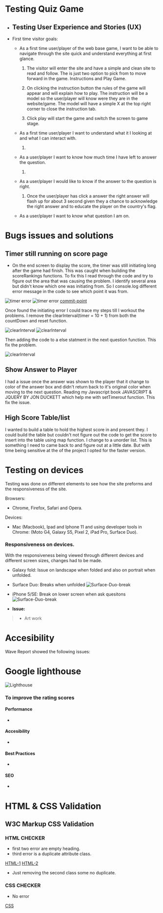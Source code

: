 # **Testing Quiz Game**

- ## Testing User Experience and Stories (UX)

- First time visitor goals: 
    - As a first time user/player of the web base game,  I want to be able to navigate through  the site quick and understand everything at first glance.  

        1. The visitor will enter the site and have a simple and clean site to read and follow.
        The is just two option to pick from to move forward in the game.  Instructions and Play Game.

        2. On clicking the instruction button the rules of the game will appear and will explain how to play.  The instruction will be a model so the user/player will know were they are in the website/game.  The model will have a simple X at the top right corner to close the instruction tab.

        3. Click play will start the game and switch the screen to game stage.

    - As a first time user/player I want to understand what it I looking at and what I can interact with.

        1.

    - As a user/player I want to know how much time I have left to answer the question.

        1.

    - As a user/player I would like to know if the answer to the question is right.

        1. Once the user/player has click a answer the right answer will flash up for about  3 second given they a chance to acknowledge the right answer and to educate the player  on the country's flag.

    - As a user/player I want to know what question I am on.
        


# Bugs issues and solutions

## Timer still running on score page

- On the end screen to display the score, the timer was still initiating long after the game had finish.  This was caught when building the scoreRankings functions. To fix this I read through the code and try to figure out the area that was causing the problem.  I identify several area but didn't know which one was initiating from.  So I console.log different error message in the code to see which point it was from.

![timer error](assets/documents/testing-code/error1-timer.png)
![timer error](assets/documents/testing-code/error2-timer.png)
[commit-point](https://github.com/Craigharrison79/MS2-Quiz-Game/commit/373d93346ba5343d9eaa981a9e7ec38f8ba23510)

Once found the  initiating error I could trace my steps till I workout the problems.  I remove the clearInterval(timer = 10 + 1) from both the countDown and reset function.

![clearInterval](../assets/documents/testing-code/removing-cleartimer-countdown.png)
![clearInterval](./assets/documents/testing-code/removing-cleartimer1-set_time_out.png)

Then adding the code to a else statment in the next question function. This  fix the problem.

![clearInterval](./assets/documents/testing-code/next-question-set_timer.png)

## Show Answer to Player

I had a issue once the answer was shown to the player that it change to color of the answer box and didn't return back to it's original color when moving to the next question.  Reading my Javascript book JAVASCRIPT & JQUERY BY JON DUCKETT which help me with setTimerout function. This fix the issue.

## High Score Table/list

I wanted to build a table to hold the highest score in and present they.  I could build the table but couldn't not figure out the code to get the score to insert into the table using map function.  I change to a unorder list.  This is something I need to came back to and figure out at a little date.  But with time being sensitive at the of the project I opted for the faster version.

# Testing on devices

Testing was done on different elements to see how the site preforms and the responsiveness of the site.

Browsers:

- Chrome, Firefox, Safari and Opera.

Devices:

- Mac (Macbook), Ipad and Iphone 11 and using developer tools in Chrome: (Moto G4, Galaxy S5, Pixel 2, iPad Pro,
Surface Duo).

### Responsiveness on devices.

With the responsiveness being viewed through different devices and different screen sizes, changes had to be made.

- Galaxy fold: Issue on landscape when folded and also on portrait when unfolded.
- Surface Duo: Breaks when unfolded
![Surface-Duo-break](assets/documents/testing-code/surface-duo.png)
- iPhone 5/SE: Break on lower screen when ask quesitons
![Surface-Duo-break](assets/documents/testing-code/iphone5.png)

- **Issue:**

> - Art work


# Accesibility

Wave Report showed the following issues:


# Google lighthouse

![Lighthouse](assets/documents/testing-code/Lighthouse-start.jpg)

### To improve the rating scores

#### Performance

- 

#### Accesibility

- 

#### Best Practices

- 

#### SEO

- 

# HTML & CSS Validation

## W3C Markup CSS Validation

### HTML CHECKER

- first two error are empty heading.
- third error is a duplicate attribute class.

[HTML-1](./assets/testing-code/HTML-checker-1.jpg)
[HTML-2](./assets/testing-code/HTML-checker-2.jpg)

- Just removing the second class some no duplicate.

### CSS CHECKER

- No error

[CSS](./assets/testing-code/CSS-checker.jpg)













